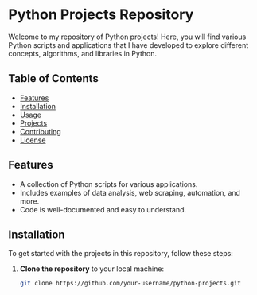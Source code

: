 # Python Projects Repository

Welcome to my repository of Python projects! Here, you will find various Python scripts and applications that I have developed to explore different concepts, algorithms, and libraries in Python.

## Table of Contents

- [Features](#features)
- [Installation](#installation)
- [Usage](#usage)
- [Projects](#projects)
- [Contributing](#contributing)
- [License](#license)

## Features

- A collection of Python scripts for various applications.
- Includes examples of data analysis, web scraping, automation, and more.
- Code is well-documented and easy to understand.

## Installation

To get started with the projects in this repository, follow these steps:

1. **Clone the repository** to your local machine:

   ```bash
   git clone https://github.com/your-username/python-projects.git
